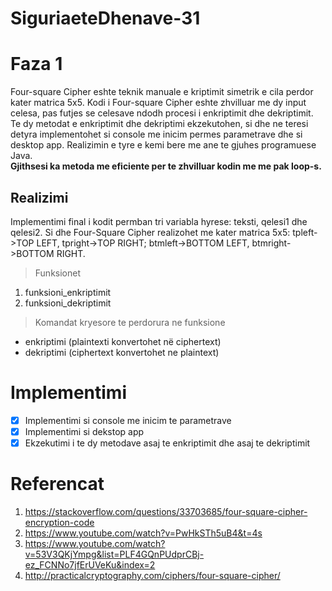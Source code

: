 # SiguriaeteDhenave-31

# Faza 1
Four-square Cipher eshte teknik manuale e kriptimit simetrik e cila perdor kater matrica 5x5.
Kodi i Four-square Cipher eshte zhvilluar me dy input celesa, pas futjes se celesave ndodh procesi i enkriptimit dhe dekriptimit.
Te dy metodat e enkriptimit dhe dekriptimi ekzekutohen, si dhe ne teresi detyra implementohet si console me inicim permes parametrave dhe si desktop app. Realizimin e tyre e kemi bere me ane te gjuhes programuese Java.<br/>
**Gjithsesi ka metoda me eficiente per te zhvilluar kodin me me pak loop-s.**

## Realizimi
Implementimi final i kodit permban tri variabla hyrese: teksti, qelesi1 dhe qelesi2. Si dhe Four-Square Cipher realizohet me kater matrica 5x5: tpleft->TOP LEFT, tpright->TOP RIGHT; btmleft->BOTTOM LEFT, btmright->BOTTOM RIGHT.



> Funksionet
1. funksioni_enkriptimit
2. funksioni_dekriptimit

> Komandat kryesore te perdorura ne funksione
- enkriptimi (plaintexti konvertohet në ciphertext)
- dekriptimi (ciphertext konvertohet ne plaintext)





# Implementimi
- [x] Implementimi si console me inicim te parametrave
- [x] Implementimi si dekstop app
- [x] Ekzekutimi i te dy metodave asaj te enkriptimit dhe asaj te dekriptimit

# Referencat
1. https://stackoverflow.com/questions/33703685/four-square-cipher-encryption-code
2. https://www.youtube.com/watch?v=PwHkSTh5uB4&t=4s
3. https://www.youtube.com/watch?v=53V3QKjYmpg&list=PLF4GQnPUdprCBj-ez_FCNNo7jfErUVeKu&index=2
4. http://practicalcryptography.com/ciphers/four-square-cipher/
 


